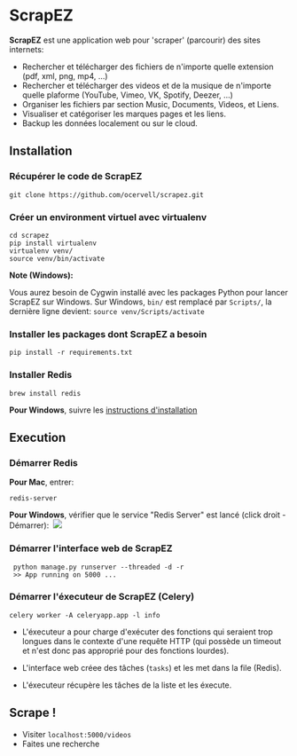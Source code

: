 # ScrapEZ

**ScrapEZ** est une application web pour 'scraper' (parcourir) des sites internets:

* Rechercher et télécharger des fichiers de n'importe quelle extension (pdf, xml, png, mp4, ...)
* Rechercher et télécharger des videos et de la musique de n'importe quelle plaforme (YouTube, Vimeo, VK, Spotify, Deezer, ...)
* Organiser les fichiers par section Music, Documents, Videos, et Liens.
* Visualiser et catégoriser les marques pages et les liens.
* Backup les données localement ou sur le cloud.

## Installation

### Récupérer le code de ScrapEZ
  ```
  git clone https://github.com/ocervell/scrapez.git
  ```
  
### Créer un environment virtuel avec virtualenv
  ```
  cd scrapez
  pip install virtualenv
  virtualenv venv/
  source venv/bin/activate
  ```
  **Note (Windows):** 
 
  Vous aurez besoin de Cygwin installé avec les packages Python pour lancer ScrapEZ sur Windows.
  Sur Windows, `bin/` est remplacé par `Scripts/`, la dernière ligne devient: `source venv/Scripts/activate`
  
### Installer les packages dont ScrapEZ a besoin
  ```
  pip install -r requirements.txt
  ```
  
### Installer Redis
  
  ```
  brew install redis
  ```
  
  **Pour Windows**, suivre les [instructions d'installation](https://github.com/rgl/redis/downloads)
  
## Execution

### Démarrer Redis

  **Pour Mac**, entrer:
  ```
  redis-server
  ```
  
  **Pour Windows**, vérifier que le service "Redis Server" est lancé (click droit - Démarrer):
  ![](https://user-images.githubusercontent.com/9629314/34919199-f81d5268-f924-11e7-8d3c-faffd8ce1dfd.PNG)

### Démarrer l'interface web de ScrapEZ
 ```
  python manage.py runserver --threaded -d -r
  >> App running on 5000 ...
  ```
### Démarrer l'éxecuteur de ScrapEZ (Celery)
  ```
  celery worker -A celeryapp.app -l info
  ```
  
  * L'éxecuteur a pour charge d'exécuter des fonctions qui seraient trop longues dans le contexte d'une requête HTTP (qui possède un timeout et n'est donc pas approprié pour des fonctions lourdes).
  
  * L'interface web créee des tâches (`tasks`) et les met dans la file (Redis). 
  
  * L'éxecuteur récupère les tâches de la liste et les éxecute.
  
## Scrape !
* Visiter `localhost:5000/videos`
* Faites une recherche

